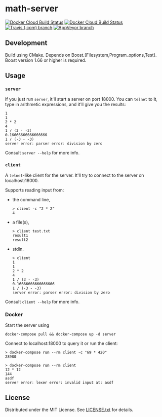 math-server
===========

[![Docker Cloud Build Status](https://img.shields.io/docker/cloud/build/egortensin/math-server?label=Docker%2Fserver)](https://hub.docker.com/repository/docker/egortensin/math-server/builds)
[![Docker Cloud Build Status](https://img.shields.io/docker/cloud/build/egortensin/math-client?label=Docker%2Fclient)](https://hub.docker.com/repository/docker/egortensin/math-client/builds)
[![Travis (.com) branch](https://img.shields.io/travis/com/egor-tensin/math-server/master?label=Travis)](https://travis-ci.com/egor-tensin/math-server)
[![AppVeyor branch](https://img.shields.io/appveyor/ci/egor-tensin/math-server/master?label=AppVeyor)](https://ci.appveyor.com/project/egor-tensin/math-server/branch/master)

Development
-----------

Build using CMake.
Depends on Boost.{Filesystem,Program_options,Test}.
Boost version 1.66 or higher is required.

Usage
-----

### `server`

If you just run `server`, it'll start a server on port 18000.
You can `telnet` to it, type in arithmetic expressions, and it'll give you the
results:

    1
    1
    2 * 2
    4
    1 / (3 - -3)
    0.16666666666666666
    1 / (-3 - -3)
    server error: parser error: division by zero

Consult `server --help` for more info.

### `client`

A `telnet`-like client for the server.
It'll try to connect to the server on localhost:18000.

Supports reading input from:

* the command line,

      > client -c "2 * 2"
      4

* a file(s),

      > client test.txt
      result1
      result2

* stdin.

      > client
      1
      1
      2 * 2
      4
      1 / (3 - -3)
      0.16666666666666666
      1 / (-3 - -3)
      server error: parser error: division by zero

Consult `client --help` for more info.

### Docker

Start the server using

    docker-compose pull && docker-compose up -d server

Connect to localhost:18000 to query it or run the client:

    > docker-compose run --rm client -c "69 * 420"
    28980

    > docker-compose run --rm client
    12 * 12
    144
    asdf
    server error: lexer error: invalid input at: asdf

License
-------

Distributed under the MIT License.
See [LICENSE.txt] for details.

[LICENSE.txt]: LICENSE.txt

